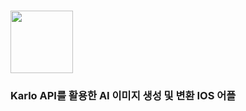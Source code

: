 # <img src="https://github.com/dj991108/YOP/assets/90829718/4234e416-d20b-4d20-a65f-95efaab18e4b" width="100">  
### Karlo API를 활용한 AI 이미지 생성 및 변환 IOS 어플
<br />
